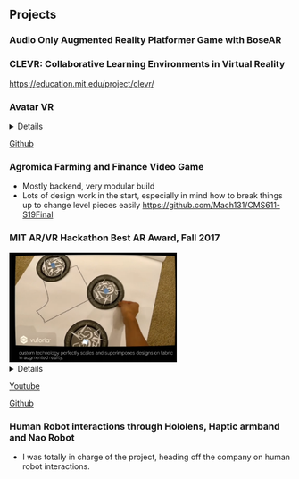 ## Projects

### Audio Only Augmented Reality Platformer Game with BoseAR

### CLEVR: Collaborative Learning Environments in Virtual Reality
https://education.mit.edu/project/clevr/

### Avatar VR
<details>
  Inspired by the popular show Avatar, as part of my class CMS.339, my team developped a virtual reality game. In the game, you solve puzzles using different bending techniques, like the show (e.g. fire bending). My main role in the project was the interface the user experianced. How did they interact in the world? How could we make the experiance feel natural? How could we make each motion unique and capture the essence of different elements - flow for water, force for fire, rotation for air, and lines for earth. While I helped design the puzzles, the majority of my time was focused on getting manipulations from the oculus controllers and finding what data we needed to look for to read each interaction. 
   </details>
   
 [Github](https://github.com/jimmyz42/avatar-puzzles)

### Agromica Farming and Finance Video Game
- Mostly backend, very modular build
- Lots of design work in the start, especially in mind how to break things up to change level pieces easily
https://github.com/Mach131/CMS611-S19Final

### MIT AR/VR Hackathon Best AR Award, Fall 2017
<img src="images/cosplayAR.png" alt="moc" width="300"/>
<details>
 We've been making clothing the same way since 1860 using inflexible tissue paper designs. Our application scales and superimposes clothing patterns on fabric, greately simplifying making clothes.
 </details>
 
 [Youtube](https://www.youtube.com/watch?v=9dUAmJhmx0w) 
 
 [Github](https://github.com/Reality-Virtually-Hackathon/CosplayAR)

### Human Robot interactions through Hololens, Haptic armband and Nao Robot
- I was totally in charge of the project, heading off the company on human robot interactions.


